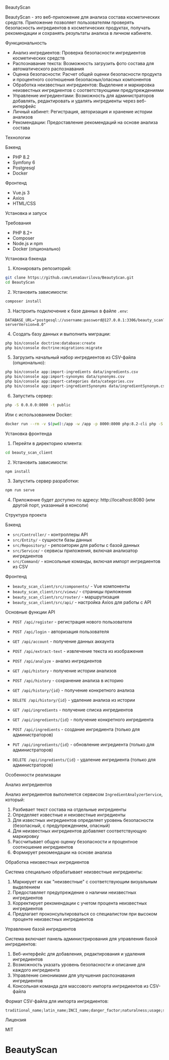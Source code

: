 BeautyScan

BeautyScan - это веб-приложение для анализа состава косметических средств. Приложение позволяет пользователям проверять безопасность ингредиентов в косметических продуктах, получать рекомендации и сохранять результаты анализа в личном кабинете.

Функциональность

- Анализ ингредиентов: Проверка безопасности ингредиентов косметических средств
- Распознавание текста: Возможность загрузить фото состава для автоматического распознавания
- Оценка безопасности: Расчет общей оценки безопасности продукта и процентного соотношения безопасных/опасных компонентов
- Обработка неизвестных ингредиентов: Выделение и маркировка неизвестных ингредиентов с соответствующими предупреждениями
- Управление ингредиентами: Возможность для администраторов добавлять, редактировать и удалять ингредиенты через веб-интерфейс
- Личный кабинет: Регистрация, авторизация и хранение истории анализов
- Рекомендации: Предоставление рекомендаций на основе анализа состава

Технологии

Бэкенд
- PHP 8.2
- Symfony 6
- Postgresql
- Docker

Фронтенд
- Vue.js 3
- Axios
- HTML/CSS

Установка и запуск

Требования
- PHP 8.2+
- Composer
- Node.js и npm
- Docker (опционально)

Установка бэкенда

1. Клонировать репозиторий:
```bash
git clone https://github.com/LenaGavrilova/BeautyScan.git
cd BeautyScan
```

2. Установить зависимости:
```bash
composer install
```

3. Настроить подключение к базе данных в файле `.env`:
```
DATABASE_URL="postgesql://username:password@127.0.0.1:3306/beauty_scan?serverVersion=8.0"
```

4. Создать базу данных и выполнить миграции:
```bash
php bin/console doctrine:database:create
php bin/console doctrine:migrations:migrate
```

5. Загрузить начальный набор ингредиентов из CSV-файла (опционально):
```bash
php bin/console app:import-ingredients data/ingredients.csv
php bin/console app:import-synonyms data/synonyms.csv
php bin/console app:import-categories data/categories.csv
php bin/console app:import-ingredientSynonyms data/ingredientSynonym.csv
```

6. Запустить сервер:
```bash
php -S 0.0.0.0:8000 -t public
```

Или с использованием Docker:
```bash
docker run --rm -v $(pwd):/app -w /app -p 8000:8000 php:8.2-cli php -S 0.0.0.0:8000 -t public
```

Установка фронтенда

1. Перейти в директорию клиента:
```bash
cd beauty_scan_client
```

2. Установить зависимости:
```bash
npm install
```

3. Запустить сервер разработки:
```bash
npm run serve
```

4. Приложение будет доступно по адресу: http://localhost:8080 (или другой порт, указанный в консоли)

Структура проекта

Бэкенд

- `src/Controller/` - контроллеры API
- `src/Entity/` - сущности базы данных
- `src/Repository/` - репозитории для работы с базой данных
- `src/Service/` - сервисы приложения, включая анализатор ингредиентов
- `src/Command/` - консольные команды, включая импорт ингредиентов из CSV

Фронтенд

- `beauty_scan_client/src/components/` - Vue компоненты
- `beauty_scan_client/src/views/` - страницы приложения
- `beauty_scan_client/src/router/` - маршрутизация
- `beauty_scan_client/src/api/` - настройка Axios для работы с API

Основные функции API

- `POST /api/register` - регистрация нового пользователя
- `POST /api/login` - авторизация пользователя
- `GET /api/account` - получение данных аккаунта
- `POST /api/extract-text` - извлечение текста из изображения
- `POST /api/analyze` - анализ ингредиентов

- `GET /api/history` - получение истории анализов
- `POST /api/history` - сохранение анализа в историю
- `GET /api/history/{id}` - получение конкретного анализа
- `DELETE /api/history/{id}` - удаление анализа из истории

- `GET /api/ingredients` - получение списка ингредиентов
- `GET /api/ingredients/{id}` - получение конкретного ингредиента
- `POST /api/ingredients` - создание ингредиента (только для администраторов)
- `PUT /api/ingredients/{id}` - обновление ингредиента (только для администраторов)
- `DELETE /api/ingredients/{id}` - удаление ингредиента (только для администраторов)

Особенности реализации

Анализ ингредиентов

Анализ ингредиентов выполняется сервисом `IngredientAnalyzerService`, который:
1. Разбивает текст состава на отдельные ингредиенты
2. Определяет известные и неизвестные ингредиенты
3. Для известных ингредиентов определяет уровень безопасности (безопасный, с предупреждением, опасный)
4. Для неизвестных ингредиентов добавляет соответствующую маркировку
5. Рассчитывает общую оценку безопасности и процентное соотношение ингредиентов
6. Формирует рекомендации на основе анализа

Обработка неизвестных ингредиентов

Система специально обрабатывает неизвестные ингредиенты:
1. Маркирует их как "неизвестные" с соответствующим визуальным выделением
2. Предоставляет предупреждение о наличии неизвестных ингредиентов
3. Корректирует рекомендации с учетом процента неизвестных ингредиентов
4. Предлагает проконсультироваться со специалистом при высоком проценте неизвестных ингредиентов

Управление базой ингредиентов

Система включает панель администрирования для управления базой ингредиентов:
1. Веб-интерфейс для добавления, редактирования и удаления ингредиентов
2. Возможность указать уровень безопасности и описание для каждого ингредиента
3. Управление синонимами для улучшения распознавания ингредиентов
4. Консольная команда для массового импорта ингредиентов из CSV-файла

Формат CSV-файла для импорта ингредиентов:
```
traditional_name;latin_name;INCI_name;danger_factor;naturalness;usage;safety
```

Лицензия

MIT
# BeautyScan
